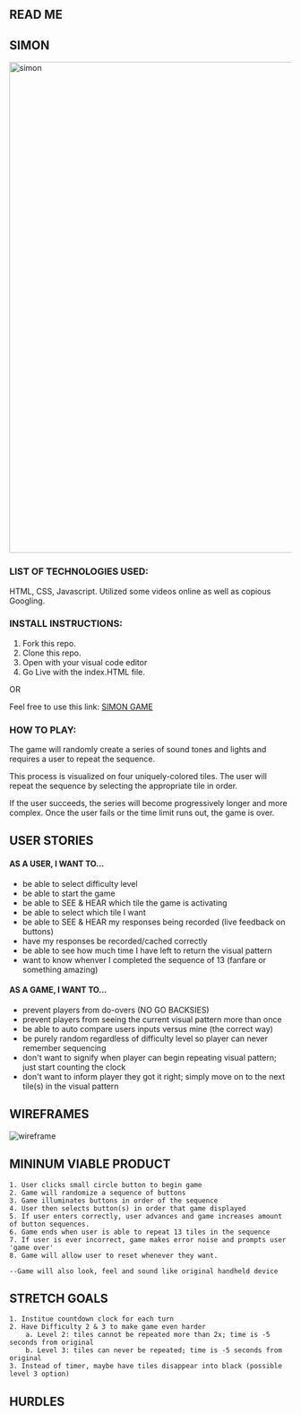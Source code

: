 ## READ ME

## SIMON 

<img width="876" alt="simon" src="https://github.com/jaxdsout/project-one/assets/140535045/b2767748-4e4b-4834-821c-a13593005b82">

### LIST OF TECHNOLOGIES USED:

HTML, CSS, Javascript.
Utilized some videos online as well as copious Googling.

### INSTALL INSTRUCTIONS:

1. Fork this repo.
2. Clone this repo.
3. Open with your visual code editor
4. Go Live with the index.HTML file.

OR

Feel free to use this link:
[SIMON GAME](https://jaxdsout.github.io/project-one/)


### HOW TO PLAY:
The game will randomly create a series of sound tones and lights and requires a user to repeat the sequence. 

This process is visualized on four uniquely-colored tiles. The user will repeat the sequence by selecting the appropriate tile in order.

If the user succeeds, the series will become progressively longer and more complex. Once the user fails or the time limit runs out, the game is over.


## USER STORIES

#### AS A USER, I WANT TO...
- be able to select difficulty level
- be able to start the game
- be able to SEE & HEAR which tile the game is activating
- be able to select which tile I want
- be able to SEE & HEAR my responses being recorded (live feedback on buttons)
- have my responses be recorded/cached correctly
- be able to see how much time I have left to return the visual pattern
- want to know whenver I completed the sequence of 13 (fanfare or something amazing)

#### AS A GAME, I WANT TO...
- prevent players from do-overs (NO GO BACKSIES)
- prevent players from seeing the current visual pattern more than once
- be able to auto compare users inputs versus mine (the correct way)
- be purely random regardless of difficulty level so player can never remember sequencing
- don't want to signify when player can begin repeating visual pattern; just start counting the clock
- don't want to inform player they got it right; simply move on to the next tile(s) in the visual pattern

## WIREFRAMES
![wireframe](https://github.com/jaxdsout/project-one/assets/140535045/02c0ebc5-0357-4c25-b77f-4cc9797504bc)


## MININUM VIABLE PRODUCT
    1. User clicks small circle button to begin game
    2. Game will randomize a sequence of buttons
    3. Game illuminates buttons in order of the sequence
    4. User then selects button(s) in order that game displayed
    5. If user enters correctly, user advances and game increases amount of button sequences.
    6. Game ends when user is able to repeat 13 tiles in the sequence
    7. If user is ever incorrect, game makes error noise and prompts user 'game over'
    8. Game will allow user to reset whenever they want.

    --Game will also look, feel and sound like original handheld device

## STRETCH GOALS
    1. Institue countdown clock for each turn
    2. Have Difficulty 2 & 3 to make game even harder
        a. Level 2: tiles cannot be repeated more than 2x; time is -5 seconds from original
        b. Level 3: tiles can never be repeated; time is -5 seconds from original
    3. Instead of timer, maybe have tiles disappear into black (possible level 3 option)

## HURDLES


